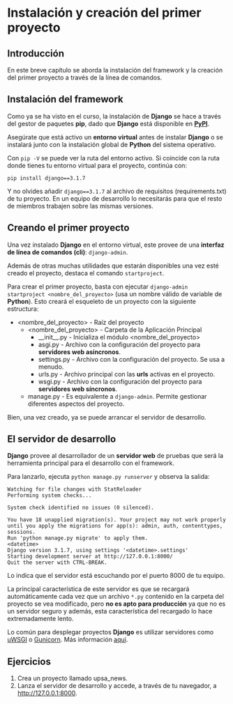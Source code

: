 # Instalación y creación del primer proyecto

## Introducción

En este breve capítulo se aborda la instalación del framework y la creación del primer proyecto a través de la línea de comandos.

## Instalación del framework

Como ya se ha visto en el curso, la instalación de **Django** se hace a través del gestor de paquetes **pip**, dado que **Django** está disponible en [**PyPI**](https://pypi.org/project/Django/ "Django en PyPI").

Asegúrate que está activo un **entorno virtual** antes de instalar **Django** o se instalará junto con la instalación global de **Python** del sistema operativo.

Con `pip -V` se puede ver la ruta del entorno activo. Si coincide con la ruta donde tienes tu entorno virtual para el proyecto, continúa con:

```
pip install django==3.1.7
```

Y no olvides añadir `django==3.1.7` al archivo de requisitos (requirements.txt) de tu proyecto. En un equipo de desarrollo lo necesitarás para que el resto de miembros trabajen sobre las mismas versiones.

## Creando el primer proyecto

Una vez instalado **Django** en el entorno virtual, este provee de una **interfaz de línea de comandos (cli)**: `django-admin`.

Además de otras muchas utilidades que estarán disponibles una vez esté creado el proyecto, destaca el comando `startproject`.

Para crear el primer proyecto, basta con ejecutar `django-admin startproject <nombre_del_proyecto>` (usa un nombre válido de variable de **Python**). Esto creará el esqueleto de un proyecto con la siguiente estructura:

- <nombre_del_proyecto> - Raíz del proyecto
    - <nombre_del_proyecto> - Carpeta de la Aplicación Principal
        - \_\_init\_\_.py - Inicializa el módulo <nombre_del_proyecto>
        - asgi.py - Archivo con la configuración del proyecto para **servidores web asíncronos**.
        - settings.py - Archivo con la configuración del proyecto. Se usa a menudo.
        - urls.py - Archivo principal con las **urls** activas en el proyecto.
        - wsgi.py - Archivo con la configuración del proyecto para **servidores web síncronos**.
    - manage.py - Es equivalente a `django-admin`. Permite gestionar diferentes aspectos del proyecto.

Bien, una vez creado, ya se puede arrancar el servidor de desarrollo.

## El servidor de desarrollo

**Django** provee al desarrollador de un **servidor web** de pruebas que será la herramienta principal para el desarrollo con el framework.

Para lanzarlo, ejecuta `python manage.py runserver` y observa la salida:

```
Watching for file changes with StatReloader
Performing system checks...

System check identified no issues (0 silenced).

You have 18 unapplied migration(s). Your project may not work properly until you apply the migrations for app(s): admin, auth, contenttypes, sessions.
Run 'python manage.py migrate' to apply them.
<datetime>
Django version 3.1.7, using settings '<datetime>.settings'
Starting development server at http://127.0.0.1:8000/
Quit the server with CTRL-BREAK.
```

Lo indica que el servidor está escuchando por el puerto 8000 de tu equipo.

La principal característica de este servidor es que se recargará automáticamente cada vez que un archivo `*.py` contenido en la carpeta del proyecto se vea modificado, pero **no es apto para producción** ya que no es un servidor seguro y además, esta característica del recargado lo hace extremadamente lento.

Lo común para desplegar proyectos **Django** es utilizar servidores como [uWSGI](https://uwsgi-docs.readthedocs.io/en/latest/ "uWSGI") o [Gunicorn](https://gunicorn.org/ "Gunicorn"). Más información [aquí](https://docs.djangoproject.com/es/3.1/howto/deployment/ "Desplegando Django").



## Ejercicios

1. Crea un proyecto llamado upsa_news.
2. Lanza el servidor de desarrollo y accede, a través de tu navegador, a http://127.0.0.1:8000.
